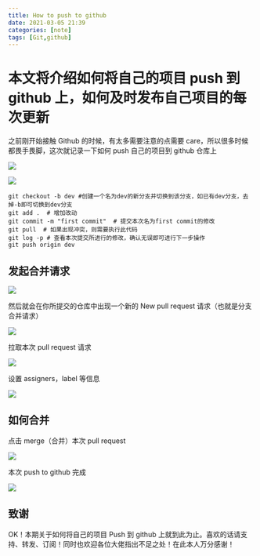 ```yaml
---
title: How to push to github
date: 2021-03-05 21:39
categories: [note]
tags: [Git,github]
---
```


# 本文将介绍如何将自己的项目 push 到 github 上，如何及时发布自己项目的每次更新

之前刚开始接触 Github 的时候，有太多需要注意的点需要 care，所以很多时候都畏手畏脚，这次就记录一下如何 push 自己的项目到 github 仓库上

<!-- more -->
![](https://cn-sy1.rains3.com/dfdfgf/blog/How-to-push-to-github/2.jpg)

![](https://cn-sy1.rains3.com/dfdfgf/blog/How-to-push-to-github/push%20to%20github.jpg)

```
git checkout -b dev #创建一个名为dev的新分支并切换到该分支，如已有dev分支，去掉-b即可切换到dev分支
git add .  # 增加改动
git commit -m "first commit"  # 提交本次名为first commit的修改
git pull  # 如果出现冲突，则需要执行此代码
git log -p # 查看本次提交所进行的修改，确认无误即可进行下一步操作
git push origin dev
```

## 发起合并请求

![](https://cn-sy1.rains3.com/dfdfgf/blog/How-to-push-to-github/Screenshot%202021-03-05%20221546.jpg)

然后就会在你所提交的仓库中出现一个新的 New pull request 请求（也就是分支合并请求）

![](https://cn-sy1.rains3.com/dfdfgf/blog/How-to-push-to-github/pullrequest.jpg)

拉取本次 pull request 请求

![](https://cn-sy1.rains3.com/dfdfgf/blog/How-to-push-to-github/request.jpg)

设置 assigners，label 等信息

![](https://cn-sy1.rains3.com/dfdfgf/blog/How-to-push-to-github/set.jpg)

## 如何合并

点击 merge（合并）本次 pull request

![](https://cn-sy1.rains3.com/dfdfgf/blog/How-to-push-to-github/merge.jpg)

本次 push to github 完成

![](https://cn-sy1.rains3.com/dfdfgf/blog/How-to-push-to-github/ok.jpg)

## 致谢

OK！本期关于如何将自己的项目 Push 到 github 上就到此为止。喜欢的话请支持、转发、订阅！同时也欢迎各位大佬指出不足之处！在此本人万分感谢！